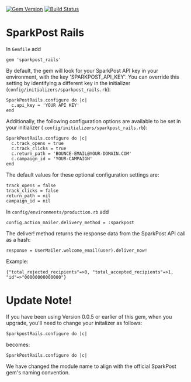 [![Gem Version](https://badge.fury.io/rb/sparkpost_rails.svg)](https://badge.fury.io/rb/sparkpost_rails)
[![Build Status](https://travis-ci.org/the-refinery/sparkpost_rails.svg?branch=master)](https://travis-ci.org/the-refinery/sparkpost_rails)

# SparkPost Rails

In `Gemfile` add

```
gem 'sparkpost_rails'
```

By default, the gem will look for your SparkPost API key in your environment, with the key
'SPARKPOST_API_KEY'.  You can override this setting by identifying a different key in the initializer 
(`config/initializers/sparkpost_rails.rb`):

```
SparkPostRails.configure do |c|
  c.api_key = 'YOUR API KEY'
end
```

Additionally, the following configuration options are available to be set in your initializer 
( `config/initializers/sparkpost_rails.rb`):

```
SparkPostRails.configure do |c|
  c.track_opens = true
  c.track_clicks = true
  c.return_path = 'BOUNCE-EMAIL@YOUR-DOMAIN.COM'
  c.campaign_id = 'YOUR-CAMPAIGN'
end
```

The default values for these optional configuration settings are:

```
track_opens = false
track_clicks = false
return_path = nil
campaign_id = nil
```

In `config/environments/production.rb` add

```
config.action_mailer.delivery_method = :sparkpost
```

The deliver! method returns the response data from the SparkPost API call as a hash:

```
response = UserMailer.welcome_email(user).deliver_now!
```

Example:

```
{"total_rejected_recipients"=>0, "total_accepted_recipients"=>1, "id"=>"00000000000000"}
```

# Update Note!

If you have been using Version 0.0.5 or earlier of this gem, when you upgrade, you'll need to 
change your initalizer as follows:

```
SparkpostRails.configure do |c|
```

becomes: 

```
SparkPostRails.configure do |c|
```

We have changed the module name to align with the official SparkPost gem's naming convention.
